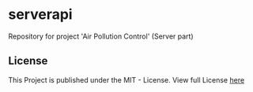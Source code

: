 # serverapi
Repository for project 'Air Pollution Control' (Server part)


## License

This Project is published under the MIT - License.
View full License [here](https://github.com/ghaake/apc-pouchdb/blob/master/LICENSE)

